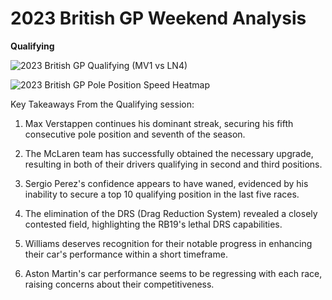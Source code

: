 # 2023 British GP Weekend Analysis

**Qualifying**

![2023 British GP Qualifying (MV1 vs LN4)](https://github.com/imranaqell/Formula-1-2023/assets/93969104/066723f7-1dfa-44cb-ba7c-6a51ffb0e720)

![2023 British GP Pole Position Speed Heatmap](https://github.com/imranaqell/Formula-1-2023/assets/93969104/954d264d-1d71-4ee3-ada9-c49eb6bb8c9b)

Key Takeaways From the Qualifying session:

1. Max Verstappen continues his dominant streak, securing his fifth consecutive pole position and seventh of the season.

2. The McLaren team has successfully obtained the necessary upgrade, resulting in both of their drivers qualifying in second and third positions.

3. Sergio Perez's confidence appears to have waned, evidenced by his inability to secure a top 10 qualifying position in the last five races.

4. The elimination of the DRS (Drag Reduction System) revealed a closely contested field, highlighting the RB19's lethal DRS capabilities.

5. Williams deserves recognition for their notable progress in enhancing their car's performance within a short timeframe.

6. Aston Martin's car performance seems to be regressing with each race, raising concerns about their competitiveness.
